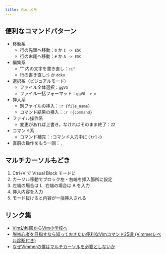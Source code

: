 ```yaml
---
title: Vim メモ
---
```


## 便利なコマンドパターン

- 移動系
  - 行の先頭へ移動：`0` か `I -> ESC`
  - 行の末尾へ移動：`#` か `A -> ESC`
- 編集系
  - "" 内の文字を書き直し：`ci"`
  - 行の書き直し:`S` か `ddko`
- 選択系（ビジュアルモード）
  - ファイル全体選択：`ggVG`
  - ファイル一括フォーマット：`ggVG -> =`
- 挿入系
  - 別ファイルの挿入：`:r {file_name}`
  - コマンド結果の挿入：`:r !{command}`
- ファイル操作系
  - 変更があれば上書き。なければそのまま終了：`ZZ`
- コマンド系
  - コマンド補完：`:`コマンド入力中に `Ctrl-D`
- 直前の操作をもう一回：`.`

## マルチカーソルもどき

1. Ctrl+V で Visual Block モードに
2. カーソル移動でブロック左・右端を挿入箇所に設定
3. 左端の場合は I、右端の場合は A を入力
4. 挿入内容を入力
5. モード抜けると内容が一括挿入される

## リンク集

- [Vim幼稚園からVim小学校へ](https://qiita.com/hachi8833/items/7beeee825c11f7437f54)
- [脱初心者を目指すなら知っておきたい便利なVimコマンド25選 (Vimmerレベル診断付き)](https://qiita.com/jnchito/items/57ffda5712636a9a1e62)
- [なぜVimmerの僕はマルチカーソルを必要としないか](https://zenn.dev/vim_jp/articles/38915175fe4648)
